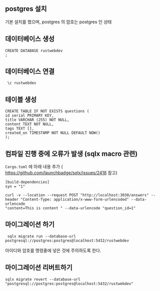 ## postgres 설치

기본 설치를 했으며,  postgres 의 암호는 postgres 인 상태

## 데이터베이스 생성
```
CREATE DATABASE rustwebdev
;
```

## 데이터베이스 연결
```
 \c rustwebdev
```

## 테이블 생성
```
CREATE TABLE IF NOT EXISTS questions (
id serial PRIMARY KEY,
title VARCHAR (255) NOT NULL,
content TEXT NOT NULL,
tags TEXT [],
created_on TIMESTAMP NOT NULL DEFAULT NOW()
);
```

## 컴파일 진행 중에 오류가 발생  (sqlx macro 관련)

`Cargo.toml`  에 아래 내용 추가 ( https://github.com/launchbadge/sqlx/issues/2418 참고)

```
[build-dependencies]
syn = "1"
```


```
curl -v --location --request POST "http://localhost:3030/answers" --header "Content-Type: application/x-www-form-urlencoded" --data-urlencode 
"content=This is content " --data-urlencode "question_id=1"
```

## 마이그레이션 하기 

```
 sqlx migrate run --database-url postgresql://postgres:postgres@localhost:5432/rustwebdev
```

아이디와 암호를 명령줄에 넣은 것에 주의하도록 한다.

## 마이그레이션 리버트하기

```
sqlx migrate revert --database-url "postgresql://postgres:postgres@localhost:5432/rustwebdev"
```